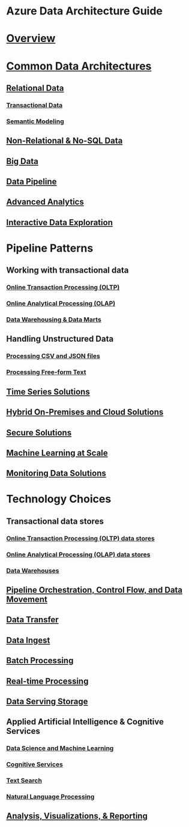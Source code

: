 # Azure Data Architecture Guide

# [Overview](./overview.md)

# [Common Data Architectures](./common-architectures/overview.md) 

## [Relational Data](./common-architectures/relational-data.md)
### [Transactional Data](./common-architectures/transactional-data.md) 
### [Semantic Modeling](./common-architectures/semantic-modeling.md)

## [Non-Relational & No-SQL Data](./common-architectures/non-relational-data.md)

## [Big Data](./common-architectures/big-data.md)

## [Data Pipeline](./common-architectures/data-pipeline.md)

## [Advanced Analytics](./common-architectures/advanced-analytics.md)

## [Interactive Data Exploration](./common-architectures/interactive-data-exploration.md)

# Pipeline Patterns
## Working with transactional data
### [Online Transaction Processing (OLTP)](./pipeline-patterns/online-transaction-processing.md) 
### [Online Analytical Processing (OLAP)](./pipeline-patterns/online-analytical-processing.md)
### [Data Warehousing & Data Marts](./pipeline-patterns/data-warehousing.md)

## Handling Unstructured Data
### [Processing CSV and JSON files](./pipeline-patterns/processing-csv-and-json-files.md) 
### [Processing Free-form Text](./pipeline-patterns/processing-free-form-text.md)

## [Time Series Solutions](./pipeline-patterns/time-series.md)

## [Hybrid On-Premises and Cloud Solutions](./pipeline-patterns/hybrid-on-premises-and-cloud.md)

## [Secure Solutions](./pipeline-patterns/secure-solutions.md)

## [Machine Learning at Scale](./pipeline-patterns/machine-learning-at-scale.md)

## [Monitoring Data Solutions](./pipeline-patterns/monitoring-data-solutions.md)

# Technology Choices
## Transactional data stores
### [Online Transaction Processing (OLTP) data stores](./technology-choices/oltp-data-stores.md) 
### [Online Analytical Processing (OLAP) data stores](./technology-choices/olap-data-stores.md)  
### [Data Warehouses](./technology-choices/data-warehouses.md)

## [Pipeline Orchestration, Control Flow, and Data Movement](./technology-choices/pipeline-orchestration-data-movement.md)

## [Data Transfer](./technology-choices/data-transfer.md)

## [Data Ingest](./technology-choices/data-ingest.md)

## [Batch Processing](./technology-choices/batch-processing.md)

## [Real-time Processing](./technology-choices/real-time-processing.md)

## [Data Serving Storage](./technology-choices/data-serving-storage.md)

## Applied Artificial Intelligence & Cognitive Services
### [Data Science and Machine Learning](./technology-choices/data-science-and-machine-learning.md)
### [Cognitive Services](./technology-choices/cognitive-services.md)
### [Text Search](./technology-choices/search-options.md)
### [Natural Language Processing](./technology-choices/natural-language-processing.md)


## [Analysis, Visualizations, & Reporting](./technology-choices/analysis-visualizations-reporting.md)

